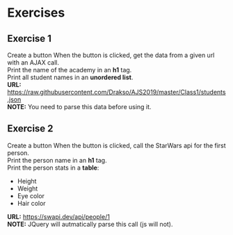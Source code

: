 # Exercises
## Exercise 1
Create a button
When the button is clicked, get the data from a given url with an AJAX call. \
Print the name of the academy in an **h1** tag. \
Print all student names in an **unordered list**. \
**URL:** https://raw.githubusercontent.com/Drakso/AJS2019/master/Class1/students.json \
**NOTE:** You need to parse this data before using it.

## Exercise 2
Create a button
When the button is clicked, call the StarWars api for the first person. \
Print the person name in an **h1** tag. \
Print the person stats in a **table**:
* Height
* Weight
* Eye color
* Hair color

**URL:** https://swapi.dev/api/people/1 \
**NOTE:** JQuery will autmatically parse this call (js will not).